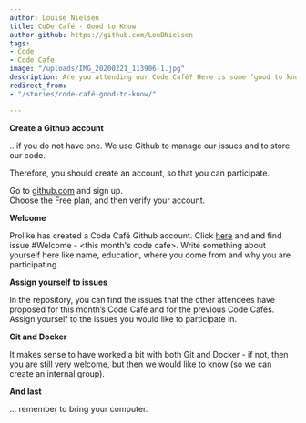 ```yaml
---
author: Louise Nielsen
title: CoDe Café - Good to Know
author-github: https://github.com/LouBNielsen
tags:
- Code
- Code Cafe
image: "/uploads/IMG_20200221_113906-1.jpg"
description: Are you attending our Code Café? Here is some ‘good to know’ information.
redirect_from:
- "/stories/code-café-good-to-know/"

---
```

**Create a Github account**

.. if you do not have one. We use Github to manage our issues and to store our code.

Therefore, you should create an account, so that you can participate.

Go to [github.com](https://github.com/) and sign up.   
Choose the Free plan, and then verify your account. 

**Welcome**

Prolike has created a Code Café Github account. Click [here](https://github.com/code-cafes/cph/issues) and  and find issue #Welcome - <this month's code cafe>. Write something about yourself here like name, education, where you come from and why you are participating.

**Assign yourself to issues**

In the repository, you can find the issues that the other attendees have proposed for this month’s Code Café and for the previous Code Cafés. Assign yourself to the issues you would like to participate in.

**Git and Docker**

It makes sense to have worked a bit with both Git and Docker - if not, then you are still very welcome, but then we would like to know (so we can create an internal group).

**And last**

… remember to bring your computer.